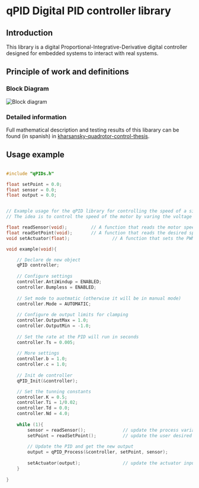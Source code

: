 # qPID Digital PID controller library

## Introduction
This library is a digital Proportional-Integrative-Derivative digital controller designed for embedded systems to interact with real systems.

## Principle of work and definitions
### Block Diagram
![Block diagram](qpid_diagram.png)

### Detailed information
Full mathematical description and testing results of this libarary can be found (in spanish) in [kharsansky-quadrotor-control-thesis](kharsansky-quadrotor-control-thesis.pdf).

## Usage example

```C

#include "qPIDs.h"

float setPoint = 0.0;
float sensor = 0.0;
float output = 0.0;


// Example usage for the qPID library for controlling the speed of a simle motor
// The idea is to control the speed of the motor by varing the voltage applied via PWM

float readSensor(void);			// A function that reads the motor speed from a sensor
float readSetPoint(void);		// A function that reads the desired speed from a potentiometer
void setActuator(float);				// A function that sets the PWM output for controlling the motor

void example(void){

	// Declare de new object
	qPID controller;
	
	// Configure settings
	controller.AntiWindup = ENABLED;
	controller.Bumpless = ENABLED;
	
	// Set mode to auotmatic (otherwise it will be in manual mode)
	controller.Mode = AUTOMATIC;
	
	// Configure de output limits for clamping
	controller.OutputMax = 1.0;
	controller.OutputMin = -1.0;
	
	// Set the rate at the PID will run in seconds
	controller.Ts = 0.005; 
	
	// More settings
	controller.b = 1.0;
	controller.c = 1.0;
	
	// Init de controller
	qPID_Init(&controller);

	// Set the tunning constants	
	controller.K = 0.5;
	controller.Ti = 1/0.02;
	controller.Td = 0.0;
	controller.Nd = 4.0;
	
	while (1){
		sensor = readSensor();				// update the process variable
		setPoint = readSetPoint(); 			// update the user desired value
		
		// Update the PID and get the new output
		output = qPID_Process(&controller, setPoint, sensor);
		
		setActuator(output);				// update the actuator input
	}
	
}
```
